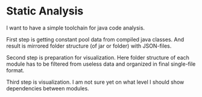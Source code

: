 # Static Analysis

I want to have a simple toolchain for java code analysis.

First step is getting constant pool data from compiled java classes. And result is mirrored folder structure (of jar or folder) with JSON-files.

Second step is preparation for visualization. Here folder structure of each module has to be filtered from useless data and organized in final single-file format.

Third step is visualization. I am not sure yet on what level I should show dependencies between modules.